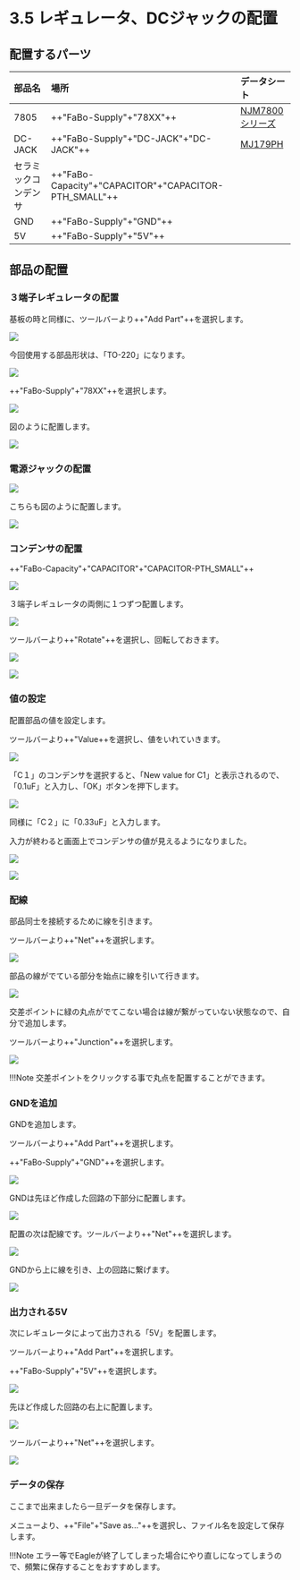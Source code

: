 # 3.5 レギュレータ、DCジャックの配置

## 配置するパーツ

|部品名|場所|データシート|
|:--|:--|:--|
|7805|++"FaBo-Supply"+"78XX"++|[NJM7800シリーズ](https://www.njr.co.jp/products/semicon/PDF/NJM7800_J.pdf)|
|DC-JACK|++"FaBo-Supply"+"DC-JACK"+"DC-JACK"++|[MJ179PH](http://akizukidenshi.com/download/ds/marushin/MJ179PH-MJ180PH.pdf)|
|セラミックコンデンサ|++"FaBo-Capacity"+"CAPACITOR"+"CAPACITOR-PTH_SMALL"++||
|GND|++"FaBo-Supply"+"GND"++||
|5V|++"FaBo-Supply"+"5V"++||

## 部品の配置

### ３端子レギュレータの配置

基板の時と同様に、ツールバーより++"Add Part"++を選択します。

![](./img/regu002.png)

今回使用する部品形状は、「TO-220」になります。

![](./img/regu003.png)

++"FaBo-Supply"+"78XX"++を選択します。

![](./img/regu004.png)

図のように配置します。

![](./img/regu005.png)

### 電源ジャックの配置

![](./img/regu006.png)

こちらも図のように配置します。

![](./img/regu007.png)

### コンデンサの配置

++"FaBo-Capacity"+"CAPACITOR"+"CAPACITOR-PTH_SMALL"++

![](./img/regu008.png)

３端子レギュレータの両側に１つずつ配置します。

![](./img/regu009.png)

ツールバーより++"Rotate"++を選択し、回転しておきます。

![](./img/regu010.png)

![](./img/regu011.png)

### 値の設定

配置部品の値を設定します。

ツールバーより++"Value++を選択し、値をいれていきます。

![](./img/regu012.png)

「C１」のコンデンサを選択すると、「New value for C1」と表示されるので、「0.1uF」と入力し、「OK」ボタンを押下します。

![](./img/regu013.png)


同様に「C２」に「0.33uF」と入力します。

入力が終わると画面上でコンデンサの値が見えるようになりました。

![](./img/regu014.png)

![](./img/regu015.png)

### 配線

部品同士を接続するために線を引きます。

ツールバーより++"Net"++を選択します。

![](./img/regu016.png)

部品の線がでている部分を始点に線を引いて行きます。

![](./img/regu017.png)

交差ポイントに緑の丸点がでてこない場合は線が繋がっていない状態なので、自分で追加します。

ツールバーより++"Junction"++を選択します。

![](./img/regu018.png)

!!!Note
	交差ポイントをクリックする事で丸点を配置することができます。

### GNDを追加

GNDを追加します。

ツールバーより++"Add Part"++を選択します。

++"FaBo-Supply"+"GND"++を選択します。

![](./img/regu019.png)

GNDは先ほど作成した回路の下部分に配置します。

![](./img/regu020.png)

配置の次は配線です。ツールバーより++"Net"++を選択します。

![](./img/regu021.png)

GNDから上に線を引き、上の回路に繋げます。

![](./img/regu022.png)

### 出力される5V

次にレギュレータによって出力される「5V」を配置します。

ツールバーより++"Add Part"++を選択します。

++"FaBo-Supply"+"5V"++を選択します。

![](./img/regu023.png)

先ほど作成した回路の右上に配置します。

![](./img/regu024.png)

ツールバーより++"Net"++を選択します。

![](./img/regu025.png)

### データの保存

ここまで出来ましたら一旦データを保存します。

メニューより、++"File"+"Save as..."++を選択し、ファイル名を設定して保存します。

!!!Note
	エラー等でEagleが終了してしまった場合にやり直しになってしまうので、頻繁に保存することをおすすめします。


